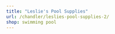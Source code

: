 ```yaml
---
title: "Leslie's Pool Supplies"
url: /chandler/leslies-pool-supplies-2/
shop: swimming pool
---
```

